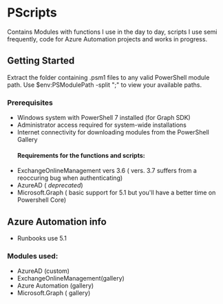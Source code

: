 # PScripts

Contains Modules with functions I use in the day to day, scripts I use semi frequently, code for Azure Automation projects and
works in progress.



## Getting Started

Extract the folder containing .psm1 files to any valid PowerShell module path. Use $env:PSModulePath -split ";" to view your available paths.

### Prerequisites
* Windows system with PowerShell 7 installed (for Graph SDK)
* Administrator access required for system-wide installations
* Internet connectivity for downloading modules from the PowerShell Gallery
  #### Requirements for the functions and scripts:
* ExchangeOnlineManagement vers 3.6 ( vers. 3.7 suffers from a reoccuring bug when authenticating)
* AzureAD ( *deprecated*)
* Microsoft.Graph ( basic support for 5.1 but you'll have a better time on Powershell Core)

## Azure Automation info
* Runbooks use 5.1 
### Modules used:
* AzureAD (custom)
* ExchangeOnlineManagement(gallery)
* Azure Automation (gallery)
* Microsoft.Graph ( gallery)
